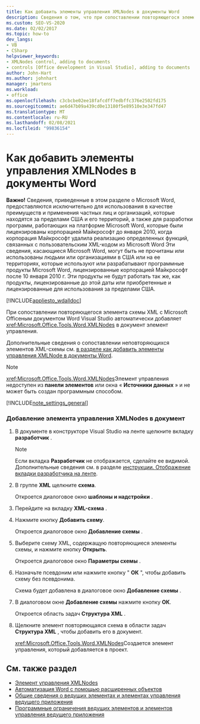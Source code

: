 ```yaml
---
title: Как добавить элементы управления XMLNodes в документы Word
description: Сведения о том, что при сопоставлении повторяющегося элемента схемы XML с Microsoft Officeным документом Word Visual Studio автоматически добавляет в документ элемент управления XMLNodes.
ms.custom: SEO-VS-2020
ms.date: 02/02/2017
ms.topic: how-to
dev_langs:
- VB
- CSharp
helpviewer_keywords:
- XMLNodes control, adding to documents
- controls [Office development in Visual Studio], adding to documents
author: John-Hart
ms.author: johnhart
manager: jmartens
ms.workload:
- office
ms.openlocfilehash: c3cbcbe02ee18fafcdff7edbffc376e2502fd175
ms.sourcegitcommit: ae6d47b09a439cd0e13180f5e89510e3e347fd47
ms.translationtype: MT
ms.contentlocale: ru-RU
ms.lasthandoff: 02/08/2021
ms.locfileid: "99836154"
---
```

# <a name="how-to-add-xmlnodes-controls-to-word-documents"></a>Как добавить элементы управления XMLNodes в документы Word
  **Важно!** Сведения, приведенные в этом разделе о Microsoft Word, предоставляются исключительно для использования в качестве преимуществ и применения частных лиц и организаций, которые находятся за пределами США и его территорий, а также для разработки программ, работающих на платформе Microsoft Word, которые были лицензированы корпорацией Майкрософт до января 2010, когда корпорация Майкрософт удалила реализацию определенных функций, связанных с пользовательским XML-кодом из Microsoft Word Эти сведения, касающиеся Microsoft Word, могут быть не прочитаны или использованы людьми или организациями в США или на ее территориях, которые используют или разрабатывают программные продукты Microsoft Word, лицензированные корпорацией Майкрософт после 10 января 2010 г. Эти продукты не будут работать так же, как продукты, лицензированные до этой даты или приобретенные и лицензированные для использования за пределами США.

 [!INCLUDE[appliesto_wdalldoc](../vsto/includes/appliesto-wdalldoc-md.md)]

 При сопоставлении повторяющегося элемента схемы XML с Microsoft Officeным документом Word Visual Studio автоматически добавляет <xref:Microsoft.Office.Tools.Word.XMLNodes> в документ элемент управления.

 Дополнительные сведения о сопоставлении неповторяющихся элементов XML-схемы см. [в разделе как добавить элементы управления XMLNode в документы Word](../vsto/how-to-add-xmlnode-controls-to-word-documents.md).

> [!NOTE]
> <xref:Microsoft.Office.Tools.Word.XMLNodes>Элемент управления недоступен из **панели элементов** или окна « **Источники данных** » и не может быть создан программным способом.

 [!INCLUDE[note_settings_general](../sharepoint/includes/note-settings-general-md.md)]

### <a name="to-add-an-xmlnodes-control-to-a-document"></a>Добавление элемента управления XMLNodes в документ

1. В документе в конструкторе Visual Studio на ленте щелкните вкладку **разработчик** .

    > [!NOTE]
    > Если вкладка **Разработчик** не отображается, сделайте ее видимой. Дополнительные сведения см. в разделе [инструкции. Отображение вкладки разработчика на ленте](../vsto/how-to-show-the-developer-tab-on-the-ribbon.md).

2. В группе **XML** щелкните **схема**.

     Откроется диалоговое окно **шаблоны и надстройки** .

3. Перейдите на вкладку **XML-схема** .

4. Нажмите кнопку **Добавить схему**.

     Откроется диалоговое окно **Добавление схемы** .

5. Выберите схему XML, содержащую повторяющиеся элементы схемы, и нажмите кнопку **Открыть**.

     Откроется диалоговое окно **Параметры схемы** .

6. Назначьте псевдоним или нажмите кнопку " **ОК** ", чтобы добавить схему без псевдонима.

     Схема будет добавлена в диалоговое окно **Добавление схемы** .

7. В диалоговом окне **Добавление схемы** нажмите кнопку **ОК**.

     Откроется область задач **Структура XML** .

8. Щелкните элемент повторяющаяся схема в области задач **Структура XML** , чтобы добавить его в документ.

     <xref:Microsoft.Office.Tools.Word.XMLNodes>Создается элемент управления, который добавляется в проект.

## <a name="see-also"></a>См. также раздел
- [Элемент управления XMLNodes](../vsto/xmlnodes-control.md)
- [Автоматизация Word с помощью расширенных объектов](../vsto/automating-word-by-using-extended-objects.md)
- [Общие сведения о ведущих элементах и элементах управления ведущего приложения](../vsto/host-items-and-host-controls-overview.md)
- [Программные ограничения ведущих элементов и элементов управления ведущего приложения](../vsto/programmatic-limitations-of-host-items-and-host-controls.md)
